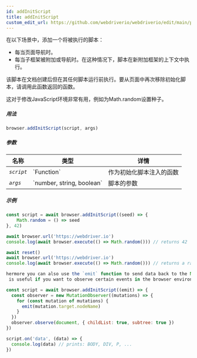 ```yaml
---
id: addInitScript
title: addInitScript
custom_edit_url: https://github.com/webdriverio/webdriverio/edit/main/packages/webdriverio/src/commands/browser/addInitScript.ts
---
```


在以下场景中，添加一个将被执行的脚本：

- 每当页面导航时。
- 每当子框架被附加或导航时。在这种情况下，脚本在新附加框架的上下文中执行。

该脚本在文档创建后但在其任何脚本运行前执行。要从页面中再次移除初始化脚本，请调用此函数返回的函数。

这对于修改JavaScript环境非常有用，例如为Math.random设置种子。

##### 用法

```js
browser.addInitScript(script, args)
```

##### 参数

<table>
  <thead>
    <tr>
      <th>名称</th><th>类型</th><th>详情</th>
    </tr>
  </thead>
  <tbody>
    <tr>
      <td><code><var>script</var></code></td>
      <td>`Function`</td>
      <td>作为初始化脚本注入的函数</td>
    </tr>
    <tr>
      <td><code><var>args</var></code></td>
      <td>`number, string, boolean`</td>
      <td>脚本的参数</td>
    </tr>
  </tbody>
</table>

##### 示例

```js title="addInitScript.js"
const script = await browser.addInitScript((seed) => {
    Math.random = () => seed
}, 42)

await browser.url('https://webdriver.io')
console.log(await browser.execute(() => Math.random())) // returns 42

await reset()
await browser.url('https://webdriver.io')
console.log(await browser.execute(() => Math.random())) // returns a random number

hermore you can also use the `emit` function to send data back to the Node.js environment.
 is useful if you want to observe certain events in the browser environment, e.g.:

```

```js title="addInitScriptWithEmit.js"
const script = await browser.addInitScript((emit) => {
  const observer = new MutationObserver((mutations) => {
    for (const mutation of mutations) {
      emit(mutation.target.nodeName)
    }
  })
  observer.observe(document, { childList: true, subtree: true })
})

script.on('data', (data) => {
  console.log(data) // prints: BODY, DIV, P, ...
})
```